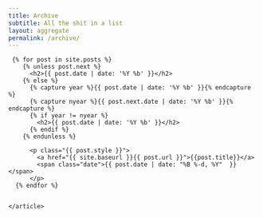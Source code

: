 ```yaml
---
title: Archive
subtitle: All the shit in a list
layout: aggregate
permalink: /archive/
---
```


<section>
    <article class="list">


     {% for post in site.posts %}
	    {% unless post.next %}
	      <h2>{{ post.date | date: '%Y %b' }}</h2>
	    {% else %}
	      {% capture year %}{{ post.date | date: '%Y %b' }}{% endcapture %}
	      {% capture nyear %}{{ post.next.date | date: '%Y %b' }}{% endcapture %}
	      {% if year != nyear %}
	        <h2>{{ post.date | date: '%Y %b' }}</h2>
	      {% endif %}
	    {% endunless %}

	      <p class="{{ post.style }}">
	        <a href="{{ site.baseurl }}{{ post.url }}">{{post.title}}</a>
	        <span class="date">{{ post.date | date: "%B %-d, %Y"  }}</span>
	      </p>
	  {% endfor %}


    </article>
</section>
